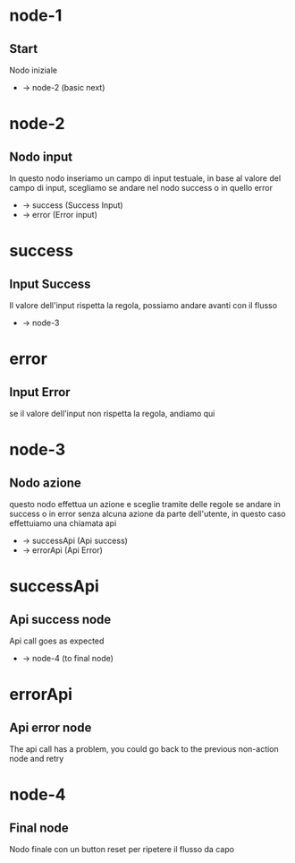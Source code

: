 # node-1
## Start
Nodo iniziale

- -> node-2 (basic next)

# node-2
## Nodo input
In questo nodo inseriamo un campo di input testuale, in base al valore del campo di input, scegliamo se andare nel nodo success o in quello error

- -> success (Success Input)
- -> error (Error input)

# success
## Input Success
Il valore dell'input rispetta la regola, possiamo andare avanti con il flusso

- -> node-3

# error
## Input Error
se il valore dell'input non rispetta la regola, andiamo qui

# node-3
## Nodo azione
questo nodo effettua un azione e sceglie tramite delle regole se andare in success o in error senza alcuna azione da parte dell'utente, in questo caso effettuiamo una chiamata api

- -> successApi (Api success)
- -> errorApi (Api Error)

# successApi
## Api success node
Api call goes as expected

- -> node-4 (to final node)

# errorApi
## Api error node
The api call has a problem, you could go back to the previous non-action node and retry

# node-4
## Final node
Nodo finale con un button reset per ripetere il flusso da capo

